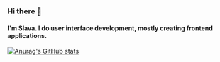 ### Hi there 👋
#### I'm Slava. I do user interface development, mostly creating frontend applications.

[![Anurag's GitHub stats](https://github-readme-stats.vercel.app/api?username=Slurpeesh)](https://github.com/anuraghazra/github-readme-stats)

<!--
**Slurpeesh/Slurpeesh** is a ✨ _special_ ✨ repository because its `README.md` (this file) appears on your GitHub profile.

Here are some ideas to get you started:

- 🔭 I’m currently working on ...
- 🌱 I’m currently learning ...
- 👯 I’m looking to collaborate on ...
- 🤔 I’m looking for help with ...
- 💬 Ask me about ...
- 📫 How to reach me: ...
- 😄 Pronouns: ...
- ⚡ Fun fact: ...
-->
